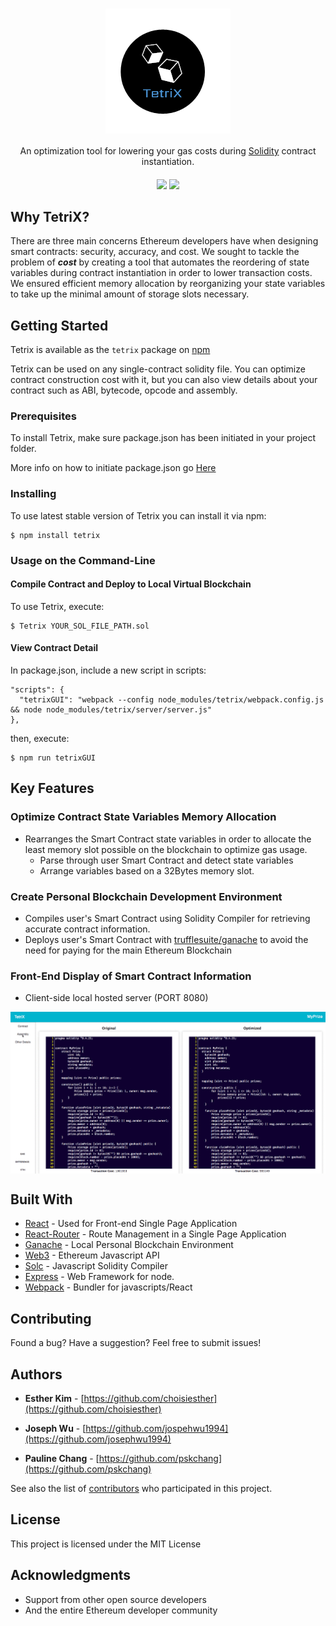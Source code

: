 <h1 align="center"><img align="center" src="./DOCS/Images/Tetrix.png"></h1>

<p align="center">An optimization tool for lowering your gas costs during <a href="http://solidity.readthedocs.io/en/v0.4.23/" target="_blank">Solidity</a> contract instantiation.</p>

<h4 align="center"><a href="https://www.npmjs.com/package/tetrix-sol"><img src="https://img.shields.io/npm/v/tetrix-sol.svg"></a>
<img src="https://img.shields.io/github/package-json/v/decentrix/tetrix.svg">

</h4>

## Why TetriX?
There are three main concerns Ethereum developers have when designing smart contracts: security, accuracy, and cost. We sought to tackle the problem of ***cost*** by creating a tool that automates the reordering of state variables during contract instantiation in order to lower transaction costs. We ensured efficient memory allocation by reorganizing your state variables to take up the minimal amount of storage slots necessary.

## Getting Started

Tetrix is available as the ```tetrix``` package on [npm]("https://www.npmjs.com/") 

Tetrix can be used on any single-contract solidity file. You can optimize contract construction cost with it, but you can also view details about your contract such as ABI, bytecode, opcode and assembly. 

### Prerequisites

To install Tetrix, make sure package.json has been initiated in your project folder. 

More info on how to initiate package.json go [Here](https://docs.npmjs.com/cli/init)

### Installing

To use latest stable version of Tetrix you can install it via npm: 

``` 
$ npm install tetrix 
```

### Usage on the Command-Line

#### Compile Contract and Deploy to Local Virtual Blockchain

To use Tetrix, execute: 
```
$ Tetrix YOUR_SOL_FILE_PATH.sol
```

#### View Contract Detail 

In package.json, include a new script in scripts:
```
"scripts": {
  "tetrixGUI": "webpack --config node_modules/tetrix/webpack.config.js && node node_modules/tetrix/server/server.js"
},
```
then, execute:
```
$ npm run tetrixGUI
```

## Key Features

### Optimize Contract State Variables Memory Allocation

*	Rearranges the Smart Contract state variables in order to allocate the least memory slot possible on the blockchain to optimize gas usage.
	*	Parse through user Smart Contract and detect state variables
	*	Arrange variables based on a 32Bytes memory slot.

###	Create Personal Blockchain Development Environment

*	Compiles user's Smart Contract using Solidity Compiler for retrieving accurate contract information.
*	Deploys user's Smart Contract with [trufflesuite/ganache](https://github.com/trufflesuite/ganache) to avoid the need for paying for the main Ethereum Blockchain

###	Front-End Display of Smart Contract Information

*	Client-side local hosted server (PORT 8080)
<div align="Center">
	<img align="center" src="./DOCS/Images/webTetrix.gif" width="600">
</div>

## Built With

* [React](https://github.com/facebook/react) - Used for Front-end Single Page Application
* [React-Router](https://github.com/ReactTraining/react-router) - Route Management in a Single Page Application
* [Ganache](https://github.com/trufflesuite/ganache) - Local Personal Blockchain Environment
* [Web3](https://github.com/ethereum/web3.js) - Ethereum Javascript API
* [Solc](https://github.com/ethereum/solc-js) - Javascript Solidity Compiler
* [Express](https://github.com/expressjs/express) - Web Framework for node.
* [Webpack](https://github.com/webpack/webpack) - Bundler for javascripts/React


## Contributing

Found a bug? Have a suggestion? Feel free to submit issues!

## Authors

* **Esther Kim** - [https://github.com/choisiesther](https://github.com/choisiesther)

* **Joseph Wu** - [https://github.com/jospehwu1994](https://github.com/josephwu1994)

* **Pauline Chang** - [https://github.com/pskchang](https://github.com/pskchang)

See also the list of [contributors](./docs/CONTRIBUTORS.md) who participated in this project.

## License

This project is licensed under the MIT License

## Acknowledgments
* Support from other open source developers
* And the entire Ethereum developer community
